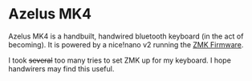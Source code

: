 # Azelus MK4

Azelus MK4 is a handbuilt, handwired bluetooth keyboard (in the act of becoming). It is powered by a nice!nano v2 
running the [ZMK Firmware](https://zmk.dev/). 

I took ~~several~~ too many tries to set ZMK up for my keyboard. I hope handwirers may find this useful.
